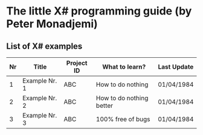 ﻿# The little X# programming guide (by Peter Monadjemi)

## List of X# examples

Nr | Title | Project ID | What to learn? | Last Update
--- | --- | --- | --- | ---
1 | Example Nr. 1 | ABC | How to do nothing | 01/04/1984
2 | Example Nr. 2 | ABC | How to do nothing better | 01/04/1984
3 | Example Nr. 3 | ABC | 100% free of bugs | 01/04/1984
